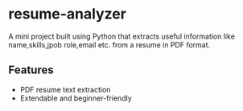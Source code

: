# resume-analyzer
A mini project built using Python that extracts useful information like name,skills,jpob role,email etc. from a resume in PDF format.

## Features
- PDF resume text extraction
- Extendable and beginner-friendly
